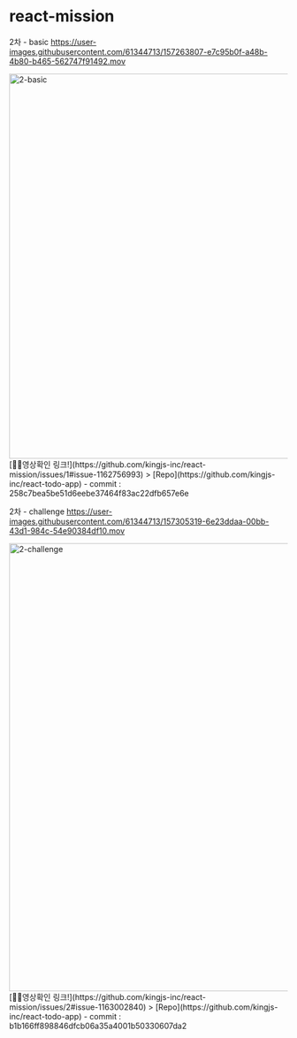 # react-mission

2차 - basic
https://user-images.githubusercontent.com/61344713/157263807-e7c95b0f-a48b-4b80-b465-562747f91492.mov

<img width="696" alt="2-basic" src="https://user-images.githubusercontent.com/61344713/157372829-cba7d185-7fb9-451d-8383-cc1b5e569dba.png">
[🙋‍♂️영상확인 링크!](https://github.com/kingjs-inc/react-mission/issues/1#issue-1162756993)
 > [Repo](https://github.com/kingjs-inc/react-todo-app)
    - commit : 258c7bea5be51d6eebe37464f83ac22dfb657e6e

2차 - challenge
https://user-images.githubusercontent.com/61344713/157305319-6e23ddaa-00bb-43d1-984c-54e90384df10.mov

<img width="810" alt="2-challenge" src="https://user-images.githubusercontent.com/61344713/157372882-65bd0587-2eae-4ed3-8ae5-63b538b65eaa.png">
[🙋‍♂️영상확인 링크!](https://github.com/kingjs-inc/react-mission/issues/2#issue-1163002840)
 > [Repo](https://github.com/kingjs-inc/react-todo-app)
     - commit : b1b166ff898846dfcb06a35a4001b50330607da2
